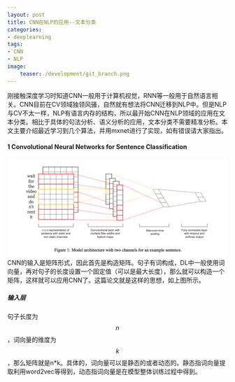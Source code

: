 ```yaml
---
layout: post
title: CNN在NLP的应用--文本分类
categories:
- deeplearning
tags:
- CNN
- NLP
image:
    teaser: /development/git_branch.png
---
```


刚接触深度学习时知道CNN一般用于计算机视觉，RNN等一般用于自然语言相关。CNN目前在CV领域独领风骚，自然就有想法将CNN迁移到NLP中。但是NLP与CV不太一样，NLP有语言内存的结构，所以最开始CNN在NLP领域的应用在文本分类。相比于具体的句法分析、语义分析的应用，文本分类不需要精准分析。本文主要介绍最近学习到几个算法，并用mxnet进行了实现，如有错误请大家指出。

#### 1 Convolutional Neural Networks for Sentence Classification
![](/images/deeplearning/model1.png)
CNN的输入是矩阵形式，因此首先是构造矩阵。句子有词构成，DL中一般使用词向量，再对句子的长度设置一个固定值（可以是最大长度），那么就可以构造一个矩阵，这样就可以应用CNN了。这篇论文就是这样的思想，如上图所示。

##### 输入层
句子长度为$$ n$$，词向量的维度为$$k$$，那么矩阵就是n*k。具体的，词向量可以是静态的或者动态的。静态指词向量提取利用word2vec等得到，动态指词向量是在模型整体训练过程中得到。

